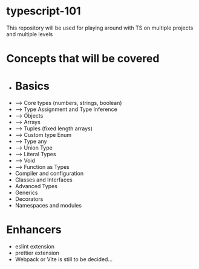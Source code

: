 # typescript-101
This repository will be used for playing around with TS on multiple projects and multiple levels

# Concepts that will be covered
* # Basics
* --> Core types (numbers, strings, boolean)
* --> Type Assignment and Type Inference
* --> Objects
* --> Arrays
* --> Tuples (fixed length arrays)
* --> Custom type Enum
* --> Type any
* --> Union Type
* --> Literal Types
* --> Void
* --> Function as Types
* Compiler and configuration
* Classes and Interfaces
* Advanced Types
* Generics
* Decorators
* Namespaces and modules

# Enhancers
* eslint extension
* prettier extension
* Webpack or Vite is still to be decided...
